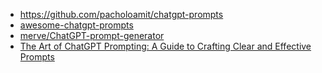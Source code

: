 - https://github.com/pacholoamit/chatgpt-prompts
- [awesome-chatgpt-prompts](https://github.com/f/awesome-chatgpt-prompts)
- [merve/ChatGPT-prompt-generator](https://huggingface.co/spaces/merve/ChatGPT-prompt-generator)
- [The Art of ChatGPT Prompting: A Guide to Crafting Clear and Effective Prompts](https://fka.gumroad.com/l/art-of-chatgpt-prompting)